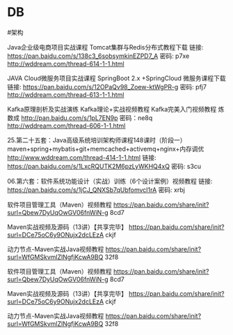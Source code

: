 

# DB



#架构

Java企业级电商项目实战课程 Tomcat集群与Redis分布式教程下载
链接: https://pan.baidu.com/s/138c3_6sobsymkinEZPD7_A 密码: p7xe
http://wddream.com/thread-614-1-1.html

JAVA Cloud微服务项目实战课程 SpringBoot 2.x +SpringCloud 微服务课程下载
链接: https://pan.baidu.com/s/12OPaQv98_Zoew-ktWgPR-g 密码: pfj7
http://wddream.com/thread-613-1-1.html

Kafka原理剖析及实战演练 Kafka理论+实战视频教程 Kafka完美入门视频教程 炼数成
http://pan.baidu.com/s/1pL7EN9p 密码：ne8q
http://wddream.com/thread-606-1-1.html

25.第二十五套：Java高级系统培训架构师课程148课时（阶段一）
maven+spring+mybatis+git+memcached+activemq+nginx+内存调优
http://www.wddream.com/thread-414-1-1.html
链接: https://pan.baidu.com/s/1LxcRQUTK2M6pzLyWKHQ4xQ 密码: s3cu


06.第六套：软件系统功能设计（实战）训练（6个设计案例）视频教程
链接: https://pan.baidu.com/s/1jCJ_QNXSb7qUbfomvcI1rA 密码: xrbj


软件项目管理工具（Maven）视频教程
https://pan.baidu.com/share/init?surl=Qbew7DyUqOwGV06fnWiN-g  8cd7

Maven实战视频及源码（13讲）【共享完毕】
https://pan.baidu.com/share/init?surl=DCe75oC6y9ONujx2dcLEzA  ckjf

动力节点-Maven实战Java视频教程
https://pan.baidu.com/share/init?surl=WfGMSkvmlZlNgfjKcwA9BQ  32f8    



软件项目管理工具（Maven）视频教程
https://pan.baidu.com/share/init?surl=Qbew7DyUqOwGV06fnWiN-g  8cd7

Maven实战视频及源码（13讲）【共享完毕】
https://pan.baidu.com/share/init?surl=DCe75oC6y9ONujx2dcLEzA  ckjf

动力节点-Maven实战Java视频教程
https://pan.baidu.com/share/init?surl=WfGMSkvmlZlNgfjKcwA9BQ  32f8    